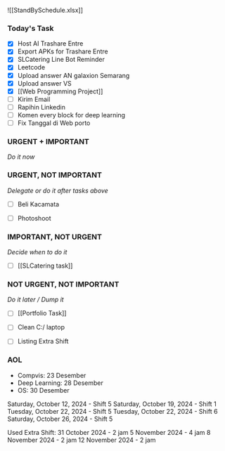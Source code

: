 []()![[StandBySchedule.xlsx]]
### Today's Task
- [x] Host AI Trashare Entre
- [x] Export APKs for Trashare Entre
- [x] SLCatering Line Bot Reminder
- [x] Leetcode
- [x] Upload answer AN galaxion Semarang
- [x] Upload answer VS
- [x] [[Web Programming Project]]
- [ ] Kirim Email
- [ ] Rapihin Linkedin
- [ ] Komen every block for deep learning
- [ ] Fix Tanggal di Web porto

### URGENT + IMPORTANT
*Do it now*

### URGENT, NOT IMPORTANT
*Delegate or do it after tasks above*
- [ ] Beli Kacamata
- [ ] Photoshoot


### IMPORTANT, NOT URGENT
*Decide when to do it*
- [ ] [[SLCatering task]]

### NOT URGENT, NOT IMPORTANT
*Do it later / Dump it*
- [ ] [[Portfolio Task]]
- [ ] Clean C:/ laptop
- [ ] Listing Extra Shift


### AOL
- Compvis: 23 Desember
- Deep Learning: 28 Desember
- OS: 30 Desember


Saturday, October 12, 2024 - Shift 5
Saturday, October 19, 2024 - Shift 1  
Tuesday, October 22, 2024 - Shift 5
Tuesday, October 22, 2024 - Shift 6
Saturday, October 26, 2024 - Shift 5

Used Extra Shift:
31 October 2024 - 2 jam
5 November 2024 - 4 jam
8 November 2024 - 2 jam
12 November 2024 - 2 jam
